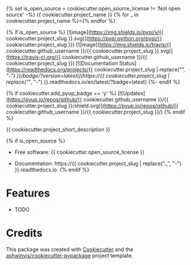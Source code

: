 {% set is_open_source = cookiecutter.open_source_license != 'Not open source' -%}
{{ cookiecutter.project_name }}
{% for _ in cookiecutter.project_name %}={% endfor %}

{% if is_open_source %}
[![image](https://img.shields.io/pypi/v/{{ cookiecutter.project_slug }}.svg)](https://pypi.python.org/pypi/{{ cookiecutter.project_slug }})
[![image](https://img.shields.io/travis/{{ cookiecutter.github_username }}/{{ cookiecutter.project_slug }}.svg)](https://travis-ci.org/{{ cookiecutter.github_username }}/{{ cookiecutter.project_slug }})
[![Documentation Status](https://readthedocs.org/projects/{{ cookiecutter.project_slug | replace("_", "-") }}/badge/?version=latest)](https://{{ cookiecutter.project_slug | replace("_", "-") }}.readthedocs.io/en/latest/?badge=latest)
{%- endif %}

{% if cookiecutter.add_pyup_badge == 'y' %}
[![Updates](https://pyup.io/repos/github/{{ cookiecutter.github_username }}/{{ cookiecutter.project_slug }}/shield.svg)](https://pyup.io/repos/github/{{ cookiecutter.github_username }}/{{ cookiecutter.project_slug }}/)
{% endif %}

{{ cookiecutter.project_short_description }}

{% if is_open_source %}

* Free software: {{ cookiecutter.open_source_license }}

* Documentation: https://{{ cookiecutter.project_slug | replace("_", "-") }}.readthedocs.io.
{% endif %}

# Features

* TODO

# Credits

This package was created with
[Cookiecutter](https://github.com/audreyr/cookiecutter) and the
[ashwinvis/cookiecutter-pypackage](https://github.com/ashwinvis/cookiecutter-pypackage)
project template.
